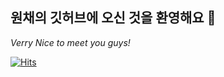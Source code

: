 ## 원채의 깃허브에 오신 것을 환영해요 👋

*Verry Nice to meet you guys!*

[![Hits](https://hits.seeyoufarm.com/api/count/incr/badge.svg?url=https%3A%2F%2Fgithub.com%2Fgjbae1212%2Fhit-counter&count_bg=%23064635&title_bg=%23519259&icon=&icon_color=%23C2C2C2&title=Visitors&edge_flat=true)](https://hits.seeyoufarm.com)

<!--
**ywonchae1/ywonchae1** is a ✨ _special_ ✨ repository because its `README.md` (this file) appears on your GitHub profile.

Here are some ideas to get you started:

- 🔭 I’m currently working on ...
- 🌱 I’m currently learning ...
- 👯 I’m looking to collaborate on ...
- 🤔 I’m looking for help with ...
- 💬 Ask me about ...
- 📫 How to reach me: ...
- 😄 Pronouns: ...
- ⚡ Fun fact: ...
-->
